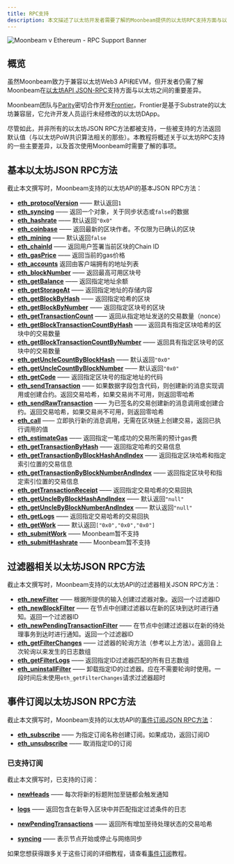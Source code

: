 ```yaml
---
title: RPC支持
description: 本文描述了以太坊开发者需要了解的Moonbeam提供的以太坊RPC支持方面与以太坊本身可提供支持的主要差异
---
```


![Moonbeam v Ethereum - RPC Support Banner](/images/eth-compare/rpc-support-banner.png)

## 概览

虽然Moonbeam致力于兼容以太坊Web3 API和EVM，但开发者仍需了解Moonbeam在[以太坊API JSON-RPC](https://eth.wiki/json-rpc/API#json-rpc-methods)支持方面与以太坊之间的重要差异。

Moonbeam团队与[Parity](https://www.parity.io/)密切合作开发[Frontier](https://github.com/paritytech/frontier)。Frontier是基于Substrate的以太坊兼容层，它允许开发人员运行未经修改的以太坊DApp。

尽管如此，并非所有的以太坊JSON RPC方法都被支持，一些被支持的方法返回默认值（与以太坊PoW共识算法相关的那些）。本教程将概述关于以太坊RPC支持的一些主要差异，以及首次使用Moonbeam时需要了解的事项。

## 基本以太坊JSON RPC方法

截止本文撰写时，Moonbeam支持的以太坊API的基本JSON RPC方法：

 - **[eth_protocolVersion](https://eth.wiki/json-rpc/API#eth_protocolversion)** —— 默认返回`1`
 - **[eth_syncing](https://eth.wiki/json-rpc/API#eth_syncing)** —— 返回一个对象，关于同步状态或`false`的数据
 - **[eth_hashrate](https://eth.wiki/json-rpc/API#eth_hashrate)** —— 默认返回`"0x0"`
 - **[eth_coinbase](https://eth.wiki/json-rpc/API#eth_coinbase)** —— 返回最新的区块作者。不仅限为已确认的区块
 - **[eth_mining](https://eth.wiki/json-rpc/API#eth_mining)** —— 默认返回`false`
 - **[eth_chainId](https://eth.wiki/json-rpc/API#eth_chainid)** —— 返回用户签署当前区块的Chain ID
 - **[eth_gasPrice](https://eth.wiki/json-rpc/API#eth_gasprice)** —— 返回当前的gas价格
 - **[eth_accounts](https://eth.wiki/json-rpc/API#eth_accounts)** 返回由客户端拥有的地址列表
 - **[eth_blockNumber](https://eth.wiki/json-rpc/API#eth_blocknumber)** —— 返回最高可用区块号
 - **[eth_getBalance](https://eth.wiki/json-rpc/API#eth_getbalance)** —— 返回指定地址余额
 - **[eth_getStorageAt](https://eth.wiki/json-rpc/API#eth_getstorageat)** —— 返回指定地址的存储内容
 - **[eth_getBlockByHash](https://eth.wiki/json-rpc/API#eth_getblockbyhash)** —— 返回指定哈希的区块
 - **[eth_getBlockByNumber](https://eth.wiki/json-rpc/API#eth_getblockbynumber)** —— 返回指定区块号的区块
 - **[eth_getTransactionCount](https://eth.wiki/json-rpc/API#eth_gettransactioncount)** —— 返回从指定地址发送的交易数量（nonce）
 - **[eth_getBlockTransactionCountByHash](https://eth.wiki/json-rpc/API#eth_getblocktransactioncountbyhash)** —— 返回具有指定区块哈希的区块中的交易数量
 - **[eth_getBlockTransactionCountByNumber](https://eth.wiki/json-rpc/API#eth_getblocktransactioncountbynumber)** —— 返回具有指定区块号的区块中的交易数量
 - **[eth_getUncleCountByBlockHash](https://eth.wiki/json-rpc/API#eth_getunclecountbyblockhash)** —— 默认返回`"0x0"`
 - **[eth_getUncleCountByBlockNumber](https://eth.wiki/json-rpc/API#eth_getunclecountbyblocknumber)** —— 默认返回`"0x0"`
 - **[eth_getCode](https://eth.wiki/json-rpc/API#eth_getcode)** —— 返回指定区块号的指定地址的代码
 - **[eth_sendTransaction](https://eth.wiki/json-rpc/API#eth_sendtransaction)** —— 如果数据字段包含代码，则创建新的消息实现调用或创建合约。返回交易哈希，如果交易尚不可用，则返回零哈希
 - **[eth_sendRawTransaction](https://eth.wiki/json-rpc/API#eth_sendrawtransaction)** —— 为已签名的交易创建新的消息调用或创建合约。返回交易哈希，如果交易尚不可用，则返回零哈希
 - **[eth_call](https://eth.wiki/json-rpc/API#eth_call)** —— 立即执行新的消息调用，无需在区块链上创建交易，返回已执行调用的值
 - **[eth_estimateGas](https://eth.wiki/json-rpc/API#eth_estimategas)** —— 返回指定一笔成功的交易所需的预计gas费
 - **[eth_getTransactionByHash](https://eth.wiki/json-rpc/API#eth_gettransactionbyhash)** —— 返回指定哈希的交易信息
 - **[eth_getTransactionByBlockHashAndIndex](https://eth.wiki/json-rpc/API#eth_gettransactionbyblockhashandindex)** —— 返回指定区块哈希和指定索引位置的交易信息
 - **[eth_getTransactionByBlockNumberAndIndex](https://eth.wiki/json-rpc/API#eth_gettransactionbyblocknumberandindex)** —— 返回指定区块号和指定索引位置的交易信息
 - **[eth_getTransactionReceipt](https://eth.wiki/json-rpc/API#eth_gettransactionreceipt)** —— 返回指定交易哈希的交易回执
 - **[eth_getUncleByBlockHashAndIndex](https://eth.wiki/json-rpc/API#eth_getunclebyblockhashandindex)** —— 默认返回`"null"`
 - **[eth_getUncleByBlockNumberAndIndex](https://eth.wiki/json-rpc/API#eth_getunclebyblocknumberandindex)** —— 默认返回`"null"`
 - **[eth_getLogs](https://eth.wiki/json-rpc/API#eth_getlogs)** —— 返回指定交易哈希的交易回执
 - **[eth_getWork](https://eth.wiki/json-rpc/API#eth_getwork)** —— 默认返回`["0x0","0x0","0x0"]`
 - **[eth_submitWork](https://eth.wiki/json-rpc/API#eth_submitwork)** —— Moonbeam暂不支持
 - **[eth_submitHashrate](https://eth.wiki/json-rpc/API#eth_submithashrate)** —— Moonbeam暂不支持

## 过滤器相关以太坊JSON RPC方法

截止本文撰写时，Moonbeam支持的以太坊API的过滤器相关JSON RPC方法：

- **[eth_newFilter](https://eth.wiki/json-rpc/API#eth_newfilter)** —— 根据所提供的输入创建过滤器对象。返回一个过滤器ID
 - **[eth_newBlockFilter](https://eth.wiki/json-rpc/API#eth_newblockfilter)** —— 在节点中创建过滤器以在新的区块到达时进行通知。返回一个过滤器ID
 - **[eth_newPendingTransactionFilter](https://eth.wiki/json-rpc/API#eth_newpendingtransactionfilter)** —— 在节点中创建过滤器以在新的待处理事务到达时进行通知。返回一个过滤器ID
 - **[eth_getFilterChanges](https://eth.wiki/json-rpc/API#eth_getfilterchanges)** —— 过滤器的轮询方法（参考以上方法）。返回自上次轮询以来发生的日志数组
 - **[eth_getFilterLogs](https://eth.wiki/json-rpc/API#eth_getfilterlogs)** —— 返回指定ID过滤器匹配的所有日志数组
 - **[eth_uninstallFilter](https://eth.wiki/json-rpc/API#eth_uninstallfilter)** —— 卸载指定ID的过滤器。应在不需要轮询时使用。一段时间后未使用`eth_getFilterChanges`请求过滤器超时

## 事件订阅以太坊JSON RPC方法

截止本文撰写时，Moonbeam支持的以太坊API的[事件订阅JSON RPC方法](https://geth.ethereum.org/docs/rpc/pubsub)：

- **[eth_subscribe](https://geth.ethereum.org/docs/rpc/pubsub#create-subscription)** —— 为指定订阅名称创建订阅。如果成功，返回订阅ID
- **[eth_unsubscribe](https://geth.ethereum.org/docs/rpc/pubsub#cancel-subscription)** —— 取消指定ID的订阅

### 已支持订阅

截止本文撰写时，已支持的订阅：

 - **[newHeads](https://geth.ethereum.org/docs/rpc/pubsub#newheads)** —— 每次将新的标题附加至链都会触发通知

 - **[logs](https://geth.ethereum.org/docs/rpc/pubsub#logs)** —— 返回包含在新导入区块中并匹配指定过滤条件的日志
 - **[newPendingTransactions](https://geth.ethereum.org/docs/rpc/pubsub#newpendingtransactions)** —— 返回所有增加至待处理状态的交易哈希
 - **[syncing](https://geth.ethereum.org/docs/rpc/pubsub#syncing)** —— 表示节点开始或停止与网络同步

如果您想获得跟多关于这些订阅的详细教程，请查看[事件订阅](/builders/tools/pubsub/)教程。
